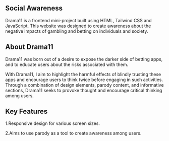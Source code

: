 Social Awareness
----------------------------------------------------------------------------------------------------------------------------------------------------------------------------------------
Drama11 is a frontend mini-project built using HTML, Tailwind CSS and JavaScript. This website was designed to create awareness about the negative impacts of gambling and betting on individuals and society.


About Drama11
-----------------------------------------------------------------------------------------------------------------------------------------------------------------------------------------
Drama11 was born out of a desire to expose the darker side of betting apps, and to educate users about the risks associated with them.

With Drama11, I aim to highlight the harmful effects of blindly trusting these apps and encourage users to think twice before engaging in such activities. Through a combination of design elements, parody content, and informative sections, Drama11 seeks to provoke thought and encourage critical thinking among users.

Key Features
-----------------------------------------------------------------------------------------------------------------------------------------------------------------------------------------
1.Responsive design for various screen sizes.

2.Aims to use parody as a tool to create awareness among users.
